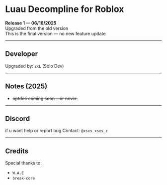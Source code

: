 # Luau Decompline for Roblox

**Release 1 — 06/16/2025**  
Upgraded from the old version  
This is the final version — no new feature update

---

## Developer

Upgraded by: `ZxL` (Solo Dev)

---

## Notes (2025)

- ~~optdec coming soon ...or never.~~

---

## Discord

if u want help or report bug
Contact: `@xsxs_xsxs_z`

---

## Credits

Special thanks to:

- `W.A.E`
- `break-core`
